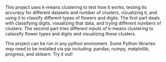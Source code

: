 This project uses k-means clustering to test how it works, testing its accuracy for different datasets and number of clusters, vizualizing it, and using it to classify different types of flowers and digits. The first part deals with classifying digits, visualizing that data, and trying different numbers of clusters. The second part tries different inputs of k-means clustering to calassify flower types and digits and visualizing these clusters. 

This project can be run in any python enviroment. Some Python libraries may need to be installed via pip including: pandas, numpy, matplotlib, progress, and sklearn. 
Try it out!
